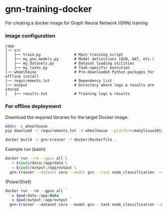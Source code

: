 # gnn-training-docker

For creating a docker image for Graph Neural Network (GNN) training


### Image configuration

```
/app
│── src
│   ├── train.py               # Main training script
│   ├── my_gnn_models.py       # Model definitions (GCN, GAT, etc.)
│   ├── my_datasets.py         # Dataset loading utilities
│   ├── my_tasks.py            # Task-specific execution
│── wheelhouse                 # Pre-downloaded Python packages for offline install
│── requirements.txt           # Dependency list
│── output                     # Directory where logs & results are stored
│   ├── results.txt            # Training logs & results
```

### For offline deployment
Download the required libraries for the target Docker image.
```bash
mkdir -p wheelhouse
pip download -r requirements.txt -d wheelhouse --platform=manylinux2014_x86_64 --no-deps --only-binary=:all:
```

```bash
docker build -t gnn-trainer -f docker/Dockerfile .
```

Example run (bash):
```bash
docker run --rm --gpus all \
  -v $(pwd)/data:/app/data \
  -v $(pwd)/output:/app/output \
  gnn-trainer --dataset cora --model gcn --task node_classification --epochs 50 --lr 0.005 --output /app/output/results.txt
```
(PowerShell)
```PowerShell
docker run --rm --gpus all `
  -v $pwd/data:/app/data `
  -v $pwd/output:/app/output `
  gnn-trainer --dataset cora --model gcn --task node_classification --epochs 50 --lr 0.005 --output /app/output/results.txt
```

